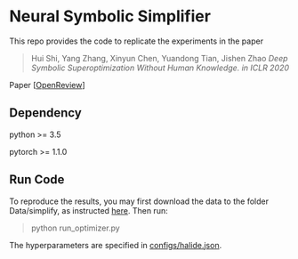 # Neural Symbolic Simplifier

This repo provides the code to replicate the experiments in the paper

> Hui Shi, Yang Zhang, Xinyun Chen, Yuandong Tian, Jishen Zhao <cite> Deep Symbolic Superoptimization Without Human Knowledge. in ICLR 2020 </cite>

Paper [[OpenReview](https://openreview.net/pdf?id=r1egIyBFPS)] 

## Dependency

python >= 3.5

pytorch >= 1.1.0

## Run Code

To reproduce the results, you may first download the data to the folder Data/simplify, 
as instructed [here](Data/simplify/README.md). Then run:  

> python run_optimizer.py

The hyperparameters are specified in [configs/halide.json](configs/halide.json). 
